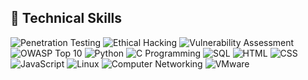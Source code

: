 ## 🔧 Technical Skills

<p align="left">
  <img src="https://img.shields.io/badge/-Penetration%20Testing-red?style=flat-square" alt="Penetration Testing"/>
  <img src="https://img.shields.io/badge/-Ethical%20Hacking-brightgreen?style=flat-square" alt="Ethical Hacking"/>
  <img src="https://img.shields.io/badge/-Vulnerability%20Assessment-orange?style=flat-square" alt="Vulnerability Assessment"/>
  <img src="https://img.shields.io/badge/OWASP-Top%2010-blue?style=flat-square" alt="OWASP Top 10"/>
  <img src="https://img.shields.io/badge/Python-3776AB?style=flat-square&logo=python&logoColor=white" alt="Python"/>
  <img src="https://img.shields.io/badge/C%20Programming-A8B9CC?style=flat-square&logo=c&logoColor=black" alt="C Programming"/>
  <img src="https://img.shields.io/badge/SQL-4479A1?style=flat-square&logo=postgresql&logoColor=white" alt="SQL"/> <img src="https://img.shields.io/badge/HTML5-E34F26?style=flat-square&logo=html5&logoColor=white" alt="HTML"/>
  <img src="https://img.shields.io/badge/CSS3-1572B6?style=flat-square&logo=css3&logoColor=white" alt="CSS"/>
  <img src="https://img.shields.io/badge/JavaScript-F7DF1E?style=flat-square&logo=javascript&logoColor=black" alt="JavaScript"/>
  <img src="https://img.shields.io/badge/Linux-FCC624?style=flat-square&logo=linux&logoColor=black" alt="Linux"/>
  <img src="https://img.shields.io/badge/Networking-grey?style=flat-square" alt="Computer Networking"/> <img src="https://img.shields.io/badge/VMware-6C757D?style=flat-square&logo=vmware&logoColor=white" alt="VMware"/>
</p>
<!--
**Officerwasu/Officerwasu** is a ✨ _special_ ✨ repository because its `README.md` (this file) appears on your GitHub profile.

Here are some ideas to get you started:

- 🔭 I’m currently working on ...
- 🌱 I’m currently learning ...
- 👯 I’m looking to collaborate on ...
- 🤔 I’m looking for help with ...
- 💬 Ask me about ...
- 📫 How to reach me: ...
- 😄 Pronouns: ...
- ⚡ Fun fact: ...
-->
